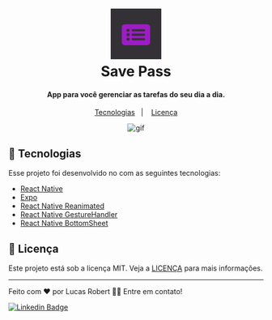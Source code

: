 <h1 align="center">
    <img alt="React RocketShoes" src="./github/logo.png" style="height:100px" />
    <br>
    Save Pass
</h1>

<h4 align="center">
  App para você gerenciar as tarefas do seu dia a dia.
</h4>

<p align="center">
  <a href="#rocket-tecnologias">Tecnologias</a>&nbsp;&nbsp;&nbsp;|&nbsp;&nbsp;&nbsp;
  <a href="#memo-licença">Licença</a>
</p>

<p align="center">
  <img alt="gif" style="height:600px"  src="./github/todo.gif">
</p>

## :rocket: Tecnologias

Esse projeto foi desenvolvido no com as seguintes tecnologias:

-  [React Native](https://reactnative.dev/)
-  [Expo](https://docs.expo.dev/)
-  [React Native Reanimated](https://docs.swmansion.com/react-native-reanimated/)
-  [React Native GestureHandler](https://docs.swmansion.com/react-native-gesture-handler/)
-  [React Native BottomSheet](https://ui.gorhom.dev/components/bottom-sheet/modal/)
  

## :memo: Licença
Este projeto está sob a licença MIT. Veja a [LICENÇA](https://github.com/LucasRobert123/rn-todo/blob/main/LICENCE.TXT) para mais informações.

---

Feito com ❤️ por Lucas Robert 👋🏽 Entre em contato!

[![Linkedin Badge](https://img.shields.io/badge/-Lucas-blue?style=flat-square&logo=Linkedin&logoColor=white&link=https://www.linkedin.com/in/lucas-robert-de-abreu-4a74ab1b9/)](https://www.linkedin.com/in/lucas-robert-de-abreu-4a74ab1b9/) 
